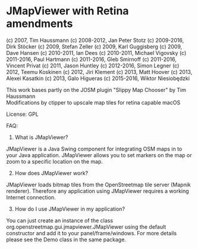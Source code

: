 # JMapViewer with Retina amendments

(c) 2007, Tim Haussmann
(c) 2008-2012, Jan Peter Stotz
(c) 2009-2016, Dirk Stöcker
(c) 2009, Stefan Zeller
(c) 2009, Karl Guggisberg
(c) 2009, Dave Hansen
(c) 2010-2011, Ian Dees
(c) 2010-2011, Michael Vigovsky
(c) 2011-2016, Paul Hartmann
(c) 2011-2016, Gleb Smirnoff
(c) 2011-2016, Vincent Privat
(c) 2011, Jason Huntley
(c) 2012-2016, Simon Legner
(c) 2012, Teemu Koskinen
(c) 2012, Jiri Klement
(c) 2013, Matt Hoover
(c) 2013, Alexei Kasatkin
(c) 2013, Galo Higueras
(c) 2015-2016, Wiktor Niesiobędzki

This work bases partly on the JOSM plugin "Slippy Map Chooser" by Tim Haussmann  
Modifications by ctipper to upscale map tiles for retina capable macOS

License: GPL

FAQ:

1. What is JMapViewer?

JMapViewer is a Java Swing component for integrating OSM maps in to your Java 
application. JMapViewer allows you to set markers on the map or zoom to a specific 
location on the map.

2. How does JMapViewer work?

JMapViewer loads bitmap tiles from the OpenStreetmap tile server (Mapnik renderer).
Therefore any application using JMapViewer requires a working Internet connection.    

3. How do I use JMapViewer in my application?

You can just create an instance of the class org.openstreetmap.gui.jmapviewer.JMapViewer
using the default constructor and add it to your panel/frame/windows.
For more details please see the Demo class in the same package.
